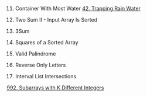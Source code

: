 11. Container With Most Water
[42. Trapping Rain Water](https://leetcode.com/problems/trapping-rain-water/)

43.  Two Sum II - Input Array Is Sorted
44. 3Sum
45.  Squares of a Sorted Array

46.  Valid Palindrome
47.  Reverse Only Letters

48.  Interval List Intersections

[992. Subarrays with K Different Integers](https://leetcode.com/problems/subarrays-with-k-different-integers/)